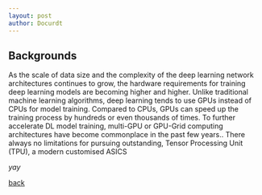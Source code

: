 ```yaml
---
layout: post
author: Docurdt
---
```


## Backgrounds
As the scale of data size and the complexity of the deep learning network architectures continues to grow, the hardware requirements for training deep learning models are becoming higher and higher. Unlike traditional machine learning algorithms, deep learning tends to use GPUs instead of CPUs for model training. Compared to CPUs, GPUs can speed up the training process by hundreds or even thousands of times. To further accelerate DL model training, multi-GPU or GPU-Grid computing architectures have become commonplace in the past few years..  There always no limitations for pursuing outstanding, Tensor Processing Unit (TPU), a modern customised ASICS


_yay_

[back](./)
